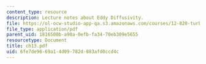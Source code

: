 ```yaml
---
content_type: resource
description: Lecture notes about Eddy Diffusivity.
file: https://ol-ocw-studio-app-qa.s3.amazonaws.com/courses/12-820-turbulence-in-the-ocean-and-atmosphere-spring-2007/6fe7de9669a14d09782d883afd0ccd4c_ch13.pdf
file_type: application/pdf
parent_uid: 1816500b-a90a-0efb-fa34-70eb309e5655
resourcetype: Document
title: ch13.pdf
uid: 6fe7de96-69a1-4d09-782d-883afd0ccd4c
---
```


